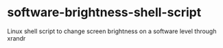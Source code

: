 # software-brightness-shell-script
Linux shell script to change screen brightness on a software level through xrandr
